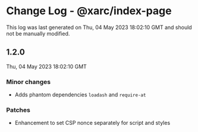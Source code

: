 # Change Log - @xarc/index-page

This log was last generated on Thu, 04 May 2023 18:02:10 GMT and should not be manually modified.

## 1.2.0
Thu, 04 May 2023 18:02:10 GMT

### Minor changes

- Adds phantom dependencies `loadash` and `require-at`

### Patches

- Enhancement to set CSP nonce separately for script and styles

